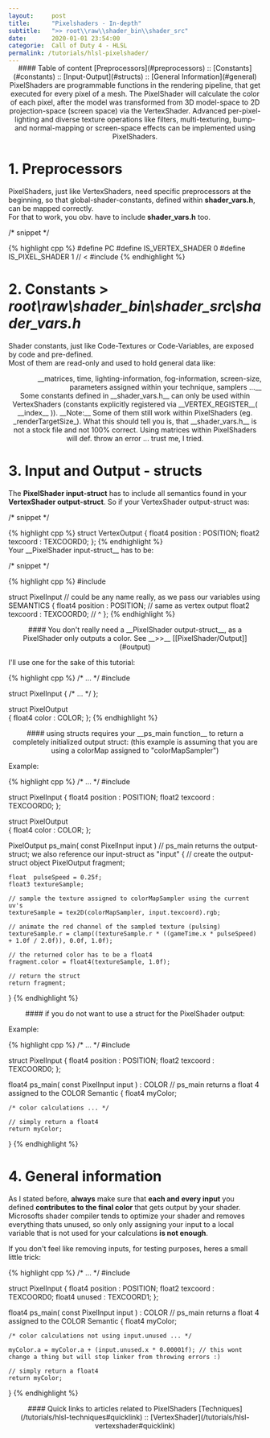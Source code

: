 ```yaml
---
layout:     post
title:      "Pixelshaders - In-depth"
subtitle:   ">> root\\raw\\shader_bin\\shader_src"
date:       2020-01-01 23:54:00
categorie:  Call of Duty 4 - HLSL
permalink: /tutorials/hlsl-pixelshader/
---
```

<!-- tag for quick links so we do not show the nav -->
<a name="quicklink"></a>

<div align="center" style="margin-top: -1rem" markdown="1">
#### Table of content
[Preprocessors](#preprocessors) :: [Constants](#constants) :: [Input-Output](#structs) :: [General Information](#general)
<div class="padding-2l"></div></div> 

<div align="center" markdown="1">
PixelShaders are programmable functions in the rendering pipeline, that get executed for every pixel of a mesh.  
The PixelShader will calculate the color of each pixel, after the model was transformed from 3D model-space to 2D projection-space (screen space) via the VertexShader.
Advanced per-pixel-lighting and diverse texture operations like filters, multi-texturing, bump- and normal-mapping or screen-space effects can be implemented using PixelShaders.

<!-- tag for quick links -->
<a name="preprocessors"></a>
<div class="padding-1l"></div>
<div class="seperator-75p"></div>
<div class="padding-1l"></div></div>


# 1. Preprocessors

PixelShaders, just like VertexShaders, need specific preprocessors at the beginning, so that global-shader-constants, defined within __shader_vars.h__, can be mapped correctly.  
For that to work, you obv. have to include __shader_vars.h__ too.

<div class="padding-1l" style="margin-bottom: 0.5rem"></div>
<div class="highlight-header"><p>/* snippet */</p></div>
{% highlight cpp %}
#define PC
#define IS_VERTEX_SHADER    0
#define IS_PIXEL_SHADER     1 // <
#include <shader_vars.h>
{% endhighlight %}


<!-- tag for quicklinks -->
<a name="constants"></a>
<div class="padding-1l"></div>
<div align="center"><div class="seperator-75p"></div></div>
<div class="padding-1l"></div>


# 2. Constants > _root\raw\shader_bin\shader_src\shader_vars.h_

Shader constants, just like Code-Textures or Code-Variables, are exposed by code and pre-defined.  
Most of them are read-only and used to hold general data like:   

<div align="right" markdown="1">
__matrices, time, lighting-information, fog-information, screen-size, parameters assigned within your technique, samplers ...__ 
</div>

<div align="center" markdown="1">
Some constants defined in __shader_vars.h__ can only be used within VertexShaders (constants explicitly registered via __VERTEX_REGISTER__( __index__ )).  
__Note:__ Some of them still work within PixelShaders (eg. _renderTargetSize_). What this should tell you is, that __shader_vars.h__ is not  
a stock file and not 100% correct. Using matrices within PixelShaders will def. throw an error ... trust me, I tried.
</div>


<!-- tag for quicklinks -->
<a name="structs"></a>
<div class="padding-1l"></div>
<div align="center"><div class="seperator-75p"></div></div>
<div class="padding-1l"></div>



# 3. Input and Output - structs

The __PixelShader input-struct__ has to include all semantics found in your __VertexShader output-struct__.
So if your VertexShader output-struct was:

<div class="padding-1l" style="margin-bottom: 0.5rem"></div>
<div class="highlight-header"><p>/* snippet */</p></div>
{% highlight cpp %}
struct VertexOutput
{
    float4 position : POSITION;
    float2 texcoord : TEXCOORD0;
};
{% endhighlight %}

<div class="padding-1l"></div>
Your __PixelShader input-struct__ has to be:

<div class="padding-1l" style="margin-bottom: 0.5rem"></div>
<div class="highlight-header"><p>/* snippet */</p></div>
{% highlight cpp %}
#include <shader_vars.h>

struct PixelInput   // could be any name really, as we pass our variables using SEMANTICS
{
    float4 position : POSITION;  // same as vertex output
    float2 texcoord : TEXCOORD0; // ^
};
{% endhighlight %}

<div align="center" markdown="1">
<div class="seperator-50p"></div>
<div class="padding-2l"></div>
#### You don't really need a __PixelShader output-struct__, as a PixelShader only outputs a color. See __>>__ [[PixelShader/Output]](#output)  
</div>

<div class="padding-1l" style="margin-bottom: 0.5rem"></div>
<div class="highlight-header"><p>I'll use one for the sake of this tutorial:</p></div>
{% highlight cpp %}
/* ... */
#include <shader_vars.h>

struct PixelInput 
{
    /* ... */
};

struct PixelOutput  
{
    float4 color    : COLOR;
};
{% endhighlight %}



<div align="center" markdown="1">
<div class="seperator-50p"></div>
<div class="padding-2l"></div>
#### using structs requires your __ps_main function__ to return a completely initialized output struct:  
(this example is assuming that you are using a colorMap assigned to "colorMapSampler")
</div>

<div class="padding-1l" style="margin-bottom: 0.5rem"></div>
<div class="highlight-header"><p>Example:</p></div>
{% highlight cpp %}
/* ... */
#include <shader_vars.h>

struct PixelInput
{
    float4 position : POSITION;
    float2 texcoord : TEXCOORD0;
};

struct PixelOutput   
{
    float4 color    : COLOR;
};

PixelOutput ps_main( const PixelInput input )  // ps_main returns the output-struct; we also reference our input-struct as "input"
{
    // create the output-struct object
    PixelOutput fragment;  

    float  pulseSpeed = 0.25f;
    float3 textureSample;

    // sample the texture assigned to colorMapSampler using the current uv's
    textureSample = tex2D(colorMapSampler, input.texcoord).rgb;

    // animate the red channel of the sampled texture (pulsing)
    textureSample.r = clamp((textureSample.r * ((gameTime.x * pulseSpeed) + 1.0f / 2.0f)), 0.0f, 1.0f);

    // the returned color has to be a float4
    fragment.color = float4(textureSample, 1.0f);

    // return the struct
    return fragment;
}
{% endhighlight %}

<!-- tag for quick links so we do not show the nav -->
<a name="output"></a>

<div align="center" markdown="1">
<div class="seperator-50p"></div>
<div class="padding-2l"></div>
#### if you do not want to use a struct for the PixelShader output:
</div>

<div class="padding-1l" style="margin-bottom: 0.5rem"></div>
<div class="highlight-header"><p>Example:</p></div>
{% highlight cpp %}
/* ... */
#include <shader_vars.h>

struct PixelInput
{
    float4 position : POSITION;
    float2 texcoord : TEXCOORD0;
};

float4 ps_main( const PixelInput input ) : COLOR  // ps_main returns a float 4 assigned to the COLOR Semantic
{
    float4 myColor;

    /* color calculations ... */
    
    // simply return a float4 
    return myColor;
}
{% endhighlight %}



<!-- tag for quick links -->
<a name="general"></a>
<div class="padding-1l"></div>
<div align="center"><div class="seperator-75p"></div></div>
<div class="padding-1l"></div>



# 4. General information

As I stated before, __always__ make sure that __each and every input__ you defined __contributes to the final color__ that gets output by your shader.  
Microsofts shader compiler tends to optimize your shader and removes everything thats unused, so only only assigning your input to a local variable that is not used for your calculations __is not enough__.

<div class="padding-1l"></div>
<div class="highlight-header"><p>If you don't feel like removing inputs, for testing purposes, heres a small little trick:</p></div>
{% highlight cpp %}
/* ... */
#include <shader_vars.h>

struct PixelInput
{
    float4 position : POSITION;
    float2 texcoord : TEXCOORD0;
    float4 unused   : TEXCOORD1;
};

float4 ps_main( const PixelInput input ) : COLOR  // ps_main returns a float 4 assigned to the COLOR Semantic
{
    float4 myColor;

    /* color calculations not using input.unused ... */
    
    myColor.a = myColor.a + (input.unused.x * 0.00001f); // this wont change a thing but will stop linker from throwing errors :)

    // simply return a float4 
    return myColor;
}
{% endhighlight %}

<div class="padding-1l"></div>
<div align="center"><div class="seperator-75p"></div></div>
<div class="padding-1l"></div>

<div align="center" markdown="1">
#### Quick links to articles related to PixelShaders
[Techniques](/tutorials/hlsl-techniques#quicklink) :: [VertexShader](/tutorials/hlsl-vertexshader#quicklink)
</div> 